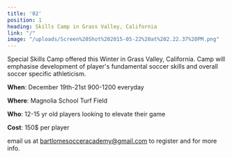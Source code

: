 ```yaml
---
title: '02'
position: 1
heading: Skills Camp in Grass Valley, California
link: "/"
image: "/uploads/Screen%20Shot%202015-05-22%20at%202.22.37%20PM.png"
---
```


Special Skills Camp offered this Winter in Grass Valley, California. Camp will emphasise development of player's fundamental soccer skills and overall soccer specific athleticism.

**When**: December 19th-21st 900-1200 everyday
 
**Where**: Magnolia School Turf Field

**Who**: 12-15 yr old players looking to elevate their game

**Cost**: 150$ per player

email us at bartlomesocceracademy@gmail.com to register and for more info.

